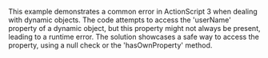 This example demonstrates a common error in ActionScript 3 when dealing with dynamic objects.  The code attempts to access the 'userName' property of a dynamic object, but this property might not always be present, leading to a runtime error.  The solution showcases a safe way to access the property, using a null check or the 'hasOwnProperty' method.